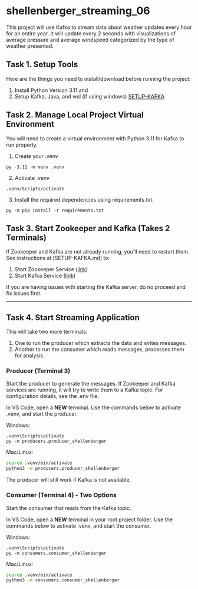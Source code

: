 # shellenberger_streaming_06
This project will use Kafka to stream data about weather updates every hour for an entire year. It will update every 2 seconds with visualizations of average pressure and average windspeed categorized by the type of weather presented.

## Task 1. Setup Tools
Here are the things you need to install/download before running the project:

1. Install Python Version 3.11 and 
2. Setup Kafka, Java, and wsl (if using windows) [SETUP-KAFKA](SETUP-KAFKA.md)

## Task 2. Manage Local Project Virtual Environment

You will need to create a virtual environment with Python 3.11 for Kafka to run properly.

1. Create your .venv
``` shell
py -3.11 -m venv .venv
```
2. Activate .venv
``` shell
.venv/Scripts/activate
```
3. Install the required dependencies using requirements.txt.
``` shell
py -m pip install -r requirements.txt
```

## Task 3. Start Zookeeper and Kafka (Takes 2 Terminals)

If Zookeeper and Kafka are not already running, you'll need to restart them.
See instructions at [SETUP-KAFKA.md] to:

1. Start Zookeeper Service ([link](SETUP-KAFKA.md#step-7-start-zookeeper-service-terminal-1))
2. Start Kafka Service ([link](SETUP-KAFKA.md#step-8-start-kafka-terminal-2))

If you are having issues with starting the Kafka server, do no proceed and fix issues first.

---

## Task 4. Start Streaming Application

This will take two more terminals:

1. One to run the producer which extracts the data and writes messages.
2. Another to run the consumer which reads messages, processes them for analysis.

### Producer (Terminal 3) 

Start the producer to generate the messages. If Zookeeper and Kafka services are running, it will try to write them to a Kafka topic. For configuration details, see the .env file. 

In VS Code, open a **NEW** terminal.
Use the commands below to activate .venv, and start the producer. 

Windows:

```shell
.venv\Scripts\activate
py -m producers.producer_shellenberger
```

Mac/Linux:
```zsh
source .venv/bin/activate
python3 -m producers.producer_shellenberger
```

The producer will still work if Kafka is not available.

### Consumer (Terminal 4) - Two Options

Start the consumer that reads from the Kafka topic.

In VS Code, open a **NEW** terminal in your root project folder. 
Use the commands below to activate .venv, and start the consumer. 

Windows:
```shell
.venv\Scripts\activate
py -m consumers.consumer_shellenberger
```

Mac/Linux:
```zsh
source .venv/bin/activate
python3 -m consumers.consumer_shellenberger
```
